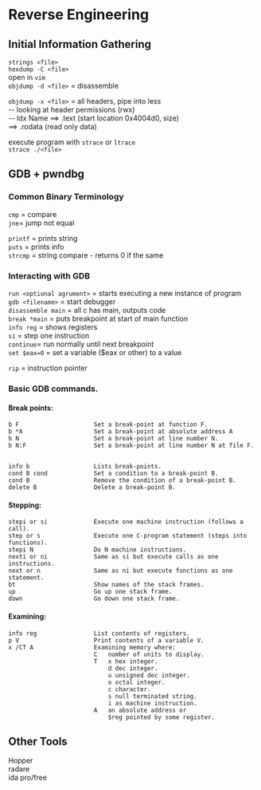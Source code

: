 # Reverse Engineering

## Initial Information Gathering

`strings <file>`  
`hexdump -C <file>`  
open in `vim`  
`objdump -d <file>` = disassemble

  
`objdump -x <file>` = all headers, pipe into less  
    -- looking at header permissions \(rwx\)  
    -- Idx Name ==&gt; .text \(start location 0x4004d0, size\)  
                     ==&gt; .rodata \(read only data\)

execute program with `strace` or `ltrace`  
`strace ./<file>`  


  


## GDB + pwndbg

### Common Binary Terminology

`cmp` = compare  
`jne`= jump not equal  


`printf` = prints string  
`puts` = prints info  
`strcmp` = string compare - returns 0 if the same  


### Interacting with GDB

`run <optional agrument>` = starts executing a new instance of program  
`gdb <filename>` = start debugger  
`disassemble main` = all c has main, outputs code  
`break *main` = puts breakpoint at start of main function  
`info reg` = shows registers  
`si` = step one instruction  
`continue`= run normally until next breakpoint  
`set $eax=0` = set a variable \($eax or other\) to a value

`rip` = instruction pointer

### Basic GDB commands.

#### Break points:

```text
b F                     Set a break-point at function F.
b *A                    Set a break-point at absolute address A
b N                     Set a break-point at line number N.
b N:F                   Set a break-point at line number N at file F.


info b                  Lists break-points.
cond B cond             Set a condition to a break-point B.
cond B                  Remove the condition of a break-point B.
delete B                Delete a break-point B.
```

#### Stepping:

```text
stepi or si             Execute one machine instruction (follows a call).
step or s               Execute one C-program statement (steps into functions).
stepi N                 Do N machine instructions.
nexti or ni             Same as si but execute calls as one instructions.
next or n               Same as ni but execute functions as one statement.
bt                      Show names of the stack frames.
up                      Go up one stack frame.
down                    Go down one stack frame.
```

#### Examining:

```text
info reg                List contents of registers.
p V                     Print contents of a variable V.
x /CT A                 Examining memory where:
                        C   number of units to display. 
                        T   x hex integer.
                            d dec integer.
                            u unsigned dec integer.
                            o octal integer.
                            c character.
                            s null terminated string.
                            i as machine instruction.
                        A   an absolute address or 
                            $reg pointed by some register.
```

## Other Tools

Hopper  
radare  
ida pro/free  


